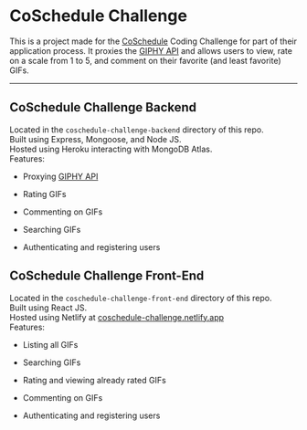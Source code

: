 # CoSchedule Challenge

This is a project made for the [CoSchedule](https://coschedule.com/) Coding Challenge for part of their application process. It proxies the [GIPHY API](https://developers.giphy.com/) and allows users to view, rate on a scale from 1 to 5, and comment on their favorite (and least favorite) GIFs.

---

## CoSchedule Challenge Backend

Located in the `coschedule-challenge-backend` directory of this repo.\
Built using Express, Mongoose, and Node JS.\
Hosted using Heroku interacting with MongoDB Atlas.\
Features:

- Proxying [GIPHY API](https://developers.giphy.com/)

- Rating GIFs

- Commenting on GIFs

- Searching GIFs

- Authenticating and registering users

## CoSchedule Challenge Front-End

Located in the `coschedule-challenge-front-end` directory of this repo.\
Built using React JS.\
Hosted using Netlify at [coschedule-challenge.netlify.app](https://coschedule-challenge.netlify.app/)\
Features:

- Listing all GIFs

- Searching GIFs

- Rating and viewing already rated GIFs

- Commenting on GIFs

- Authenticating and registering users
